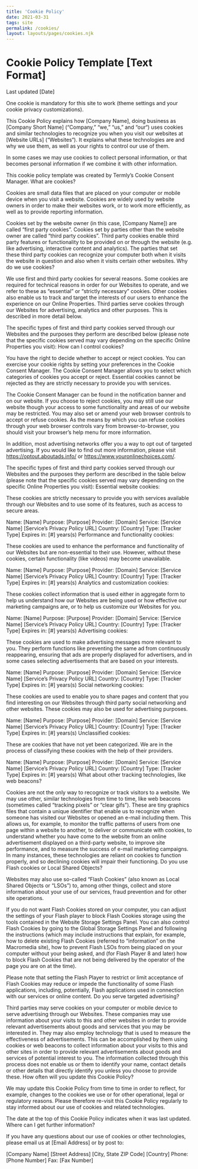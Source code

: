 ```yaml
---
title: 'Cookie Policy'
date: 2021-03-31
tags: site
permalink: /cookies/
layout: layouts/pages/cookies.njk
---
```


# Cookie Policy Template [Text Format]

Last updated [Date]

 One cookie is mandatory for this site to work (theme settings and your cookie privacy customizations).

This Cookie Policy explains how [Company Name], doing business as [Company Short Name] (“Company,” “we,” “us,” and “our“) uses cookies and similar technologies to recognize you when you visit our websites at [Website URLs] (“Websites“). It explains what these technologies are and why we use them, as well as your rights to control our use of them.

In some cases we may use cookies to collect personal information, or that becomes personal information if we combine it with other information.

This cookie policy template was created by Termly’s Cookie Consent Manager.
What are cookies?

Cookies are small data files that are placed on your computer or mobile device when you visit a website. Cookies are widely used by website owners in order to make their websites work, or to work more efficiently, as well as to provide reporting information.

Cookies set by the website owner (in this case, [Company Name]) are called “first party cookies”. Cookies set by parties other than the website owner are called “third party cookies”. Third party cookies enable third party features or functionality to be provided on or through the website (e.g. like advertising, interactive content and analytics). The parties that set these third party cookies can recognize your computer both when it visits the website in question and also when it visits certain other websites.
Why do we use cookies?

We use first and third party cookies for several reasons. Some cookies are required for technical reasons in order for our Websites to operate, and we refer to these as “essential” or “strictly necessary” cookies. Other cookies also enable us to track and target the interests of our users to enhance the experience on our Online Properties. Third parties serve cookies through our Websites for advertising, analytics and other purposes. This is described in more detail below.

The specific types of first and third party cookies served through our Websites and the purposes they perform are described below (please note that the specific cookies served may vary depending on the specific Online Properties you visit):
How can I control cookies?

You have the right to decide whether to accept or reject cookies. You can exercise your cookie rights by setting your preferences in the Cookie Consent Manager. The Cookie Consent Manager allows you to select which categories of cookies you accept or reject. Essential cookies cannot be rejected as they are strictly necessary to provide you with services.

The Cookie Consent Manager can be found in the notification banner and on our website. If you choose to reject cookies, you may still use our website though your access to some functionality and areas of our website may be restricted. You may also set or amend your web browser controls to accept or refuse cookies. As the means by which you can refuse cookies through your web browser controls vary from browser-to-browser, you should visit your browser’s help menu for more information.

In addition, most advertising networks offer you a way to opt out of targeted advertising. If you would like to find out more information, please visit https://optout.aboutads.info/ or https://www.youronlinechoices.com/.

The specific types of first and third party cookies served through our Websites and the purposes they perform are described in the table below (please note that the specific cookies served may vary depending on the specific Online Properties you visit):
Essential website cookies:

These cookies are strictly necessary to provide you with services available through our Websites and to use some of its features, such as access to secure areas.

Name: [Name]
Purpose: [Purpose]
Provider: [Domain]
Service: [Service Name] [Service’s Privacy Policy URL]
Country: [Country]
Type: [Tracker Type]
Expires in: [#] years(s)
Performance and functionality cookies:

These cookies are used to enhance the performance and functionality of our Websites but are non-essential to their use. However, without these cookies, certain functionality (like videos) may become unavailable.

Name: [Name]
Purpose: [Purpose]
Provider: [Domain]
Service: [Service Name] [Service’s Privacy Policy URL]
Country: [Country]
Type: [Tracker Type]
Expires in: [#] years(s)
Analytics and customization cookies:

These cookies collect information that is used either in aggregate form to help us understand how our Websites are being used or how effective our marketing campaigns are, or to help us customize our Websites for you.

Name: [Name]
Purpose: [Purpose]
Provider: [Domain]
Service: [Service Name] [Service’s Privacy Policy URL]
Country: [Country]
Type: [Tracker Type]
Expires in: [#] years(s)
Advertising cookies:

These cookies are used to make advertising messages more relevant to you. They perform functions like preventing the same ad from continuously reappearing, ensuring that ads are properly displayed for advertisers, and in some cases selecting advertisements that are based on your interests.

Name: [Name]
Purpose: [Purpose]
Provider: [Domain]
Service: [Service Name] [Service’s Privacy Policy URL]
Country: [Country]
Type: [Tracker Type]
Expires in: [#] years(s)
Social networking cookies:

These cookies are used to enable you to share pages and content that you find interesting on our Websites through third party social networking and other websites. These cookies may also be used for advertising purposes.

Name: [Name]
Purpose: [Purpose]
Provider: [Domain]
Service: [Service Name] [Service’s Privacy Policy URL]
Country: [Country]
Type: [Tracker Type]
Expires in: [#] years(s)
Unclassified cookies:

These are cookies that have not yet been categorized. We are in the process of classifying these cookies with the help of their providers.

Name: [Name]
Purpose: [Purpose]
Provider: [Domain]
Service: [Service Name] [Service’s Privacy Policy URL]
Country: [Country]
Type: [Tracker Type]
Expires in: [#] years(s)
What about other tracking technologies, like web beacons?

Cookies are not the only way to recognize or track visitors to a website. We may use other, similar technologies from time to time, like web beacons (sometimes called “tracking pixels” or “clear gifs”). These are tiny graphics files that contain a unique identifier that enable us to recognize when someone has visited our Websites or opened an e-mail including them. This allows us, for example, to monitor the traffic patterns of users from one page within a website to another, to deliver or communicate with cookies, to understand whether you have come to the website from an online advertisement displayed on a third-party website, to improve site performance, and to measure the success of e-mail marketing campaigns. In many instances, these technologies are reliant on cookies to function properly, and so declining cookies will impair their functioning.
Do you use Flash cookies or Local Shared Objects?

Websites may also use so-called “Flash Cookies” (also known as Local Shared Objects or “LSOs”) to, among other things, collect and store information about your use of our services, fraud prevention and for other site operations.

If you do not want Flash Cookies stored on your computer, you can adjust the settings of your Flash player to block Flash Cookies storage using the tools contained in the Website Storage Settings Panel. You can also control Flash Cookies by going to the Global Storage Settings Panel and following the instructions (which may include instructions that explain, for example, how to delete existing Flash Cookies (referred to “information” on the Macromedia site), how to prevent Flash LSOs from being placed on your computer without your being asked, and (for Flash Player 8 and later) how to block Flash Cookies that are not being delivered by the operator of the page you are on at the time).

Please note that setting the Flash Player to restrict or limit acceptance of Flash Cookies may reduce or impede the functionality of some Flash applications, including, potentially, Flash applications used in connection with our services or online content.
Do you serve targeted advertising?

Third parties may serve cookies on your computer or mobile device to serve advertising through our Websites. These companies may use information about your visits to this and other websites in order to provide relevant advertisements about goods and services that you may be interested in. They may also employ technology that is used to measure the effectiveness of advertisements. This can be accomplished by them using cookies or web beacons to collect information about your visits to this and other sites in order to provide relevant advertisements about goods and services of potential interest to you. The information collected through this process does not enable us or them to identify your name, contact details or other details that directly identify you unless you choose to provide these.
How often will you update this Cookie Policy?

We may update this Cookie Policy from time to time in order to reflect, for example, changes to the cookies we use or for other operational, legal or regulatory reasons. Please therefore re-visit this Cookie Policy regularly to stay informed about our use of cookies and related technologies.

The date at the top of this Cookie Policy indicates when it was last updated.
Where can I get further information?

If you have any questions about our use of cookies or other technologies, please email us at [Email Address] or by post to:

[Company Name]
[Street Address]
[City, State ZIP Code]
[Country]
Phone: [Phone Number]
Fax: [Fax Number]
